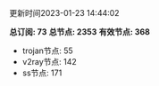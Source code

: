 更新时间2023-01-23 14:44:02

**总订阅: 73**
**总节点: 2353**
**有效节点: 368**
- trojan节点: 55
- v2ray节点: 142
- ss节点: 171
